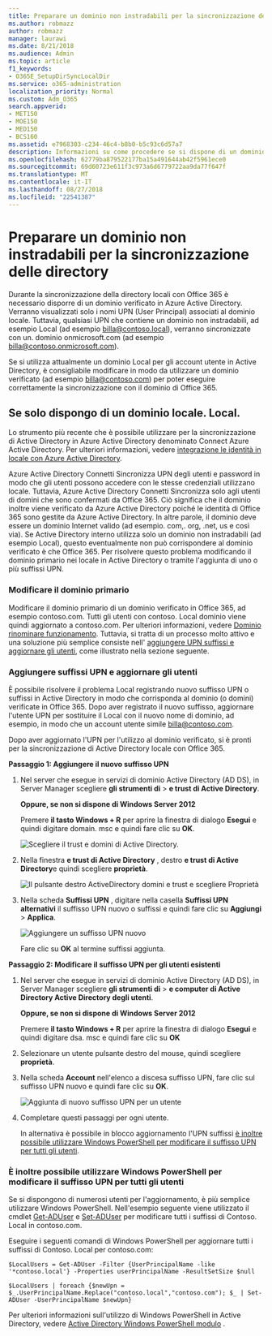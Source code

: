 ```yaml
---
title: Preparare un dominio non instradabili per la sincronizzazione delle directory
ms.author: robmazz
author: robmazz
manager: laurawi
ms.date: 8/21/2018
ms.audience: Admin
ms.topic: article
f1_keywords:
- O365E_SetupDirSyncLocalDir
ms.service: o365-administration
localization_priority: Normal
ms.custom: Adm_O365
search.appverid:
- MET150
- MOE150
- MED150
- BCS160
ms.assetid: e7968303-c234-46c4-b8b0-b5c93c6d57a7
description: Informazioni su come procedere se si dispone di un dominio non routale associato agli utenti in locale prima di sincronizzarlo con Office 365.
ms.openlocfilehash: 62779ba879522177ba15a491644ab42f5961ece0
ms.sourcegitcommit: 69d60723e611f3c973a6d6779722aa9da77f647f
ms.translationtype: MT
ms.contentlocale: it-IT
ms.lasthandoff: 08/27/2018
ms.locfileid: "22541387"
---
```

# <a name="prepare-a-non-routable-domain-for-directory-synchronization"></a>Preparare un dominio non instradabili per la sincronizzazione delle directory
Durante la sincronizzazione della directory locali con Office 365 è necessario disporre di un dominio verificato in Azure Active Directory. Verranno visualizzati solo i nomi UPN (User Principal) associati al dominio locale. Tuttavia, qualsiasi UPN che contiene un dominio non instradabili, ad esempio Local (ad esempio billa@contoso.local), verranno sincronizzate con un. dominio onmicrosoft.com (ad esempio billa@contoso.onmicrosoft.com). 

Se si utilizza attualmente un dominio Local per gli account utente in Active Directory, è consigliabile modificare in modo da utilizzare un dominio verificato (ad esempio billa@contoso.com) per poter eseguire correttamente la sincronizzazione con il dominio di Office 365.
  
## <a name="what-if-i-only-have-a-local-on-premises-domain"></a>Se solo dispongo di un dominio locale. Local.

Lo strumento più recente che è possibile utilizzare per la sincronizzazione di Active Directory in Azure Active Directory denominato Connect Azure Active Directory. Per ulteriori informazioni, vedere [integrazione le identità in locale con Azure Active Directory](https://go.microsoft.com/fwlink/p/?LinkId=624168).
  
Azure Active Directory Connetti Sincronizza UPN degli utenti e password in modo che gli utenti possono accedere con le stesse credenziali utilizzano locale. Tuttavia, Azure Active Directory Connetti Sincronizza solo agli utenti di domini che sono confermati da Office 365. Ciò significa che il dominio inoltre viene verificato da Azure Active Directory poiché le identità di Office 365 sono gestite da Azure Active Directory. In altre parole, il dominio deve essere un dominio Internet valido (ad esempio. com,. org, .net, us e così via). Se Active Directory interno utilizza solo un dominio non instradabili (ad esempio Local), questo eventualmente non può corrispondere al dominio verificato è che Office 365. Per risolvere questo problema modificando il dominio primario nei locale in Active Directory o tramite l'aggiunta di uno o più suffissi UPN.
  
### <a name="change-your-primary-domain"></a>**Modificare il dominio primario**

Modificare il dominio primario di un dominio verificato in Office 365, ad esempio contoso.com. Tutti gli utenti con contoso. Local dominio viene quindi aggiornato a contoso.com. Per ulteriori informazioni, vedere [Dominio rinominare funzionamento](https://go.microsoft.com/fwlink/p/?LinkId=624174). Tuttavia, si tratta di un processo molto attivo e una soluzione più semplice consiste nell' [aggiungere UPN suffissi e aggiornare gli utenti](prepare-a-non-routable-domain-for-directory-synchronization.md#bk_register), come illustrato nella sezione seguente.
  
### <a name="add-upn-suffixes-and-update-your-users-to-them"></a>**Aggiungere suffissi UPN e aggiornare gli utenti**

È possibile risolvere il problema Local registrando nuovo suffisso UPN o suffissi in Active Directory in modo che corrisponda al dominio (o domini) verificate in Office 365. Dopo aver registrato il nuovo suffisso, aggiornare l'utente UPN per sostituire il Local con il nuovo nome di dominio, ad esempio, in modo che un account utente simile billa@contoso.com.
  
Dopo aver aggiornato l'UPN per l'utilizzo al dominio verificato, si è pronti per la sincronizzazione di Active Directory locale con Office 365.
  
 **Passaggio 1: Aggiungere il nuovo suffisso UPN**
  
1. Nel server che esegue in servizi di dominio Active Directory (AD DS), in Server Manager scegliere **gli strumenti di** \> **e trust di Active Directory**.
    
    **Oppure, se non si dispone di Windows Server 2012**
    
    Premere **il tasto Windows + R** per aprire la finestra di dialogo **Esegui** e quindi digitare domain. msc e quindi fare clic su **OK**.
    
    ![Scegliere il trust e domini di Active Directory.](media/46b6e007-9741-44af-8517-6f682e0ac974.png)
  
2. Nella finestra **e trust di Active Directory** , destro **e trust di Active Directory**e quindi scegliere **proprietà**.
    
    ![Il pulsante destro ActiveDirectory domini e trust e scegliere Proprietà](media/39d20812-ffb5-4ba9-8d7b-477377ac360d.png)
  
3. Nella scheda **Suffissi UPN** , digitare nella casella **Suffissi UPN alternativi** il suffisso UPN nuovo o suffissi e quindi fare clic su **Aggiungi** \> **Applica**.
    
    ![Aggiungere un suffisso UPN nuovo](media/a4aaf919-7adf-469a-b93f-83ef284c0915.PNG)
  
    Fare clic su **OK** al termine suffissi aggiunta. 
    
 **Passaggio 2: Modificare il suffisso UPN per gli utenti esistenti**
  
1. Nel server che esegue in servizi di dominio Active Directory (AD DS), in Server Manager scegliere **gli strumenti di** \> **e computer di Active Directory Active Directory degli utenti**.
    
    **Oppure, se non si dispone di Windows Server 2012**
    
    Premere **il tasto Windows + R** per aprire la finestra di dialogo **Esegui** e quindi digitare dsa. msc e quindi fare clic su **OK**
    
2. Selezionare un utente pulsante destro del mouse, quindi scegliere **proprietà**.
    
3. Nella scheda **Account** nell'elenco a discesa suffisso UPN, fare clic sul suffisso UPN nuovo e quindi fare clic su **OK**.
    
    ![Aggiunta di nuovo suffisso UPN per un utente](media/54876751-49f0-48cc-b864-2623c4835563.png)
  
4. Completare questi passaggi per ogni utente.
    
    In alternativa è possibile in blocco aggiornamento l'UPN suffissi [è inoltre possibile utilizzare Windows PowerShell per modificare il suffisso UPN per tutti gli utenti](prepare-a-non-routable-domain-for-directory-synchronization.md#BK_Posh).
    
### <a name="you-can-also-use-windows-powershell-to-change-the-upn-suffix-for-all-users"></a>**È inoltre possibile utilizzare Windows PowerShell per modificare il suffisso UPN per tutti gli utenti**

Se si dispongono di numerosi utenti per l'aggiornamento, è più semplice utilizzare Windows PowerShell. Nell'esempio seguente viene utilizzato il cmdlet [Get-ADUser](https://go.microsoft.com/fwlink/p/?LinkId=624312) e [Set-ADUser](https://go.microsoft.com/fwlink/p/?LinkId=624313) per modificare tutti i suffissi di Contoso. Local in contoso.com. 

Eseguire i seguenti comandi di Windows PowerShell per aggiornare tutti i suffissi di Contoso. Local per contoso.com:
    
  ```
  $LocalUsers = Get-ADUser -Filter {UserPrincipalName -like '*contoso.local'} -Properties userPrincipalName -ResultSetSize $null
  ```

  ```
  $LocalUsers | foreach {$newUpn = $_.UserPrincipalName.Replace("contoso.local","contoso.com"); $_ | Set-ADUser -UserPrincipalName $newUpn}
  ```
Per ulteriori informazioni sull'utilizzo di Windows PowerShell in Active Directory, vedere [Active Directory Windows PowerShell modulo](https://go.microsoft.com/fwlink/p/?LinkId=624314) . 

